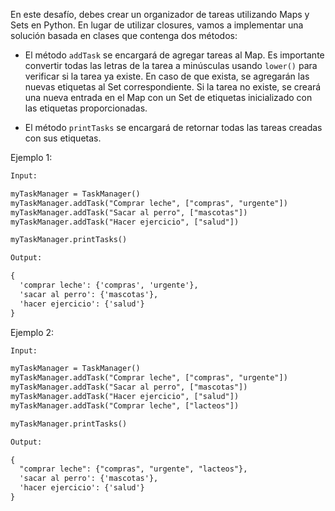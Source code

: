 En este desafío, debes crear un organizador de tareas utilizando Maps y Sets en Python. En lugar de utilizar closures, vamos a implementar una solución basada en clases que contenga dos métodos:

- El método `addTask` se encargará de agregar tareas al Map. Es importante convertir todas las letras de la tarea a minúsculas usando `lower()` para verificar si la tarea ya existe. En caso de que exista, se agregarán las nuevas etiquetas al Set correspondiente. Si la tarea no existe, se creará una nueva entrada en el Map con un Set de etiquetas inicializado con las etiquetas proporcionadas.

- El método `printTasks` se encargará de retornar todas las tareas creadas con sus etiquetas. 

Ejemplo 1:

```txt
Input: 

myTaskManager = TaskManager()
myTaskManager.addTask("Comprar leche", ["compras", "urgente"])
myTaskManager.addTask("Sacar al perro", ["mascotas"])
myTaskManager.addTask("Hacer ejercicio", ["salud"])

myTaskManager.printTasks()

Output:

{
  'comprar leche': {'compras', 'urgente'}, 
  'sacar al perro': {'mascotas'}, 
  'hacer ejercicio': {'salud'}
}

```

Ejemplo 2:

```txt
Input:

myTaskManager = TaskManager()
myTaskManager.addTask("Comprar leche", ["compras", "urgente"])
myTaskManager.addTask("Sacar al perro", ["mascotas"])
myTaskManager.addTask("Hacer ejercicio", ["salud"])
myTaskManager.addTask("Comprar leche", ["lacteos"])

myTaskManager.printTasks()

Output:

{ 
  "comprar leche": {"compras", "urgente", "lacteos"}, 
  'sacar al perro': {'mascotas'}, 
  'hacer ejercicio': {'salud'}
}
```
